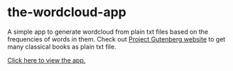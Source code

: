 # the-wordcloud-app

A simple app to generate wordcloud from plain txt files based on the frequencies of words in them. Check out <a href=https://www.gutenberg.org/> Project Gutenberg website</a> to get many classical books as plain txt file.

<a href=https://share.streamlit.io/shrivishnu-p/wordcloud-app/main/WordCloud.py> Click here to view the app. </a>

